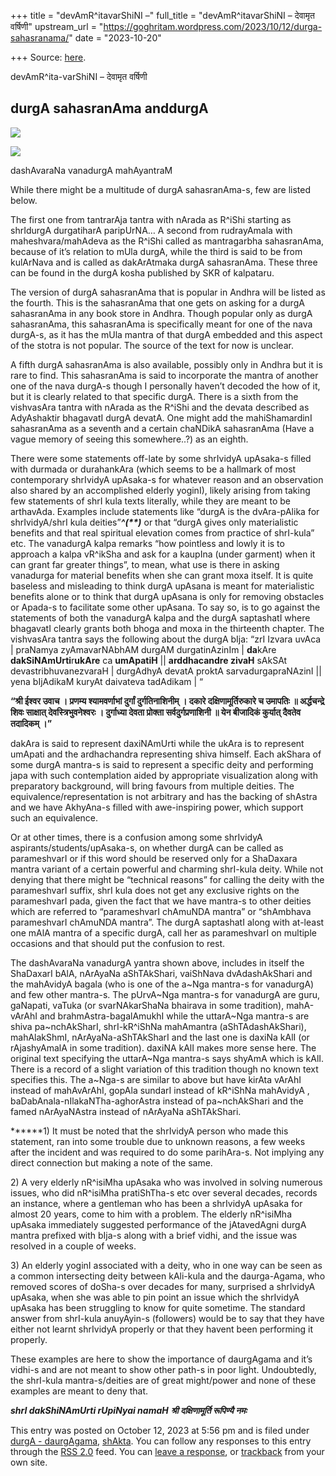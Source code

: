 +++
title = "devAmR^itavarShiNI –"
full_title = "devAmR^itavarShiNI – देवामृत वर्षिणी"
upstream_url = "https://goghritam.wordpress.com/2023/10/12/durga-sahasranama/"
date = "2023-10-20"

+++
Source: [here](https://goghritam.wordpress.com/2023/10/12/durga-sahasranama/).

devAmR^ita-varShiNI – देवामृत वर्षिणी

## durgA sahasranAma anddurgA

[![](https://goghritam.files.wordpress.com/2023/09/durga-4-handed.jpg?w=564)](https://goghritam.files.wordpress.com/2023/09/durga-4-handed.jpg)

[![](https://goghritam.files.wordpress.com/2023/10/image-6.png?w=643)](https://goghritam.files.wordpress.com/2023/10/image-6.png)

dashAvaraNa vanadurgA mahAyantraM

While there might be a multitude of durgA sahasranAma-s, few are listed below.

The first one from tantrarAja tantra with nArada as R^iShi starting as shrIdurgA durgatiharA paripUrNA… A second from rudrayAmala with maheshvara/mahAdeva as the R^iShi called as mantragarbha sahasranAma, because of it’s relation to mUla durgA, while the third is said to be from kulArNava and is called as dakArAtmaka durgA sahasranAma. These three can be found in the durgA kosha published by SKR of kalpataru.

The version of durgA sahasranAma that is popular in Andhra will be listed as the fourth. This is the sahasranAma that one gets on asking for a durgA sahasranAma in any book store in Andhra. Though popular only as durgA sahasranAma, this sahasranAma is specifically meant for one of the nava durgA-s, as it has the mUla mantra of that durgA embedded and this aspect of the stotra is not popular. The source of the text for now is unclear.

A fifth durgA sahasranAma is also available, possibly only in Andhra but it is rare to find. This sahasranAma is said to incorporate the mantra of another one of the nava durgA-s though I personally haven’t decoded the how of it, but it is clearly related to that specific durgA. There is a sixth from the vishvasAra tantra with nArada as the R^iShi and the devata described as AdyAshaktir bhagavatI durgA devatA. One might add the mahiShamardinI sahasranAma as a seventh and a certain chaNDikA sahasranAma (Have a vague memory of seeing this somewhere..?) as an eighth.

There were some statements off-late by some shrIvidyA upAsaka-s filled with durmada or durahankAra (which seems to be a hallmark of most contemporary shrIvidyA upAsaka-s for whatever reason and an observation also shared by an accomplished elderly yoginI), likely arising from taking few statements of shrI kula texts literally, while they are meant to be arthavAda. Examples include statements like “durgA is the dvAra-pAlika for shrIvidyA/shrI kula deities”***^(\*\*)*** or that “durgA gives only materialistic benefits and that real spiritual elevation comes from practice of shrI-kula” etc. The vanadurgA kalpa remarks “how pointless and lowly it is to approach a kalpa vR^ikSha and ask for a kaupIna (under garment) when it can grant far greater things”, to mean, what use is there in asking vanadurga for material benefits when she can grant moxa itself. It is quite baseless and misleading to think durgA upAsana is meant for materialistic benefits alone or to think that durgA upAsana is only for removing obstacles or Apada-s to facilitate some other upAsana. To say so, is to go against the statements of both the vanadurgA kalpa and the durgA saptashatI where bhagavatI clearly grants both bhoga and moxa in the thirteenth chapter. The vishvasAra tantra says the following about the durgA bIja: “zrI Izvara uvAca \| praNamya zyAmavarNAbhAM durgAM durgatinAzinIm \| **da**kAre **dakSiNAmUrti**r**ukAre** ca **umApatiH** \|\| **arddhacandre zivaH** sAkSAt devastribhuvanezvaraH \| durgAdhyA devatA proktA sarvadurgapraNAzinI \|\| yena bIjAdikaM kuryAt daivateva tadAdikam \| “

**“श्री ईश्वर उवाच । प्रणम्य श्यामवर्णाभां दुर्गां दुर्गतिनाशिनीम्‌ । दकारे दक्षिणामूर्तिरुकारे च उमापतिः ॥ अर्द्धचन्द्रे शिवः साक्षात्‌ देवस्त्रिभुवनेश्वरः । दुर्गाध्या देवता प्रोक्ता सर्वदुर्गप्रणाशिनी ॥ येन बीजादिकं कुर्यात्‌ दैवतेव तदादिकम्‌ ।”**

dakAra is said to represent daxiNAmUrti while the ukAra is to represent umApati and the ardhachandra representing shiva himself. Each akShara of some durgA mantra-s is said to represent a specific deity and performing japa with such contemplation aided by appropriate visualization along with preparatory background, will bring favours from multiple deities. The equivalence/representation is not arbitrary and has the backing of shAstra and we have AkhyAna-s filled with awe-inspiring power, which support such an equivalence.

Or at other times, there is a confusion among some shrIvidyA aspirants/students/upAsaka-s, on whether durgA can be called as parameshvarI or if this word should be reserved only for a ShaDaxara mantra variant of a certain powerful and charming shrI-kula deity. While not denying that there might be “technical reasons” for calling the deity with the parameshvarI suffix, shrI kula does not get any exclusive rights on the parameshvarI pada, given the fact that we have mantra-s to other deities which are referred to “parameshvarI chAmuNDA mantra” or “shAmbhava parameshvarI chAmuNDA mantra”. The durgA saptashatI along with at-least one mAlA mantra of a specific durgA, call her as parameshvarI on multiple occasions and that should put the confusion to rest.

The dashAvaraNa vanadurgA yantra shown above, includes in itself the ShaDaxarI bAlA, nArAyaNa aShTAkShari, vaiShNava dvAdashAkShari and the mahAvidyA bagala (who is one of the a~Nga mantra-s for vanadurgA) and few other mantra-s. The pUrvA~Nga mantra-s for vanadurgA are guru, gaNapati, vaTuka (or svarNAkarShaNa bhairava in some tradition), mahA-vArAhI and brahmAstra-bagalAmukhI while the uttarA~Nga mantra-s are shiva pa~nchAkSharI, shrI-kR^iShNa mahAmantra (aShTAdashAkShari), mahAlakShmI, nArAyaNa-aShTAkSharI and the last one is daxiNa kAlI (or rAjashyAmalA in some tradition). daxiNA kAlI makes more sense here. The original text specifying the uttarA~Nga mantra-s says shyAmA which is kAlI. There is a record of a slight variation of this tradition though no known text specifies this. The a~Nga-s are similar to above but have kirAta vArAhI instead of mahAvArAhI, gopAla sundarI instead of kR^iShNa mahAvidyA , baDabAnala-nIlakaNTha-aghorAstra instead of pa~nchAkShari and the famed nArAyaNAstra instead of nArAyaNa aShTAkShari.

**\*\***1) It must be noted that the shrIvidyA person who made this statement, ran into some trouble due to unknown reasons, a few weeks after the incident and was required to do some parihAra-s. Not implying any direct connection but making a note of the same.

2\) A very elderly nR^isiMha upAsaka who was involved in solving numerous issues, who did nR^isiMha pratiShTha-s etc over several decades, records an instance, where a gentleman who has been a shrIvidyA upAsaka for almost 20 years, come to him with a problem. The elderly nR^isiMha upAsaka immediately suggested performance of the jAtavedAgni durgA mantra prefixed with bIja-s along with a brief vidhi, and the issue was resolved in a couple of weeks.

3\) An elderly yoginI associated with a deity, who in one way can be seen as a common intersecting deity between kAli-kula and the daurga-Agama, who removed scores of doSha-s over decades for many, surprised a shrIvidyA upAsaka, when she was able to pin point an issue which the shrIvidyA upAsaka has been struggling to know for quite sometime. The standard answer from shrI-kula anuyAyin-s (followers) would be to say that they have either not learnt shrIvidyA properly or that they havent been performing it properly.

These examples are here to show the importance of daurgAgama and it’s vidhi-s and are not meant to show other path-s in poor light. Undoubtedly, the shrI-kula mantra-s/deities are of great might/power and none of these examples are meant to deny that.

***shrI dakShiNAmUrti rUpiNyai namaH*** ***श्री दक्षिणामूर्ति रूपिण्यै नमः***

This entry was posted on October 12, 2023 at 5:56 pm and is filed under [durgA - daurgAgama](https://goghritam.wordpress.com/category/mantra-shastra/durga-daurgagama/), [shAkta](https://goghritam.wordpress.com/category/mantra-shastra/shakta/). You can follow any responses to this entry through the [RSS 2.0](https://goghritam.wordpress.com/2023/10/12/durga-sahasranama/feed/) feed. You can [leave a response](#respond), or [trackback](https://goghritam.wordpress.com/2023/10/12/durga-sahasranama/trackback/) from your own site.
